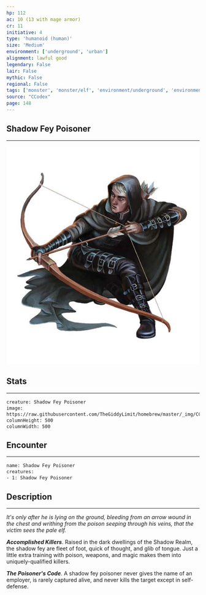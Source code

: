 ```yaml
---
hp: 112
ac: 10 (13 with mage armor)
cr: 11
initiative: 4
type: 'humanoid (human)'    
size: 'Medium'
environment: ['underground', 'urban']
alignment: lawful good
legendary: False
lair: False
mythic: False
regional: False
tags: ['monster', 'monster/elf', 'environment/underground', 'environment/urban']
source: "CCodex"
page: 148
---
```


## Shadow Fey Poisoner
---

![|600](https://raw.githubusercontent.com/TheGiddyLimit/homebrew/master/_img/CCodex/shadowfeypoisoner.jpg)

## Stats
---

```statblock
creature: Shadow Fey Poisoner
image: https://raw.githubusercontent.com/TheGiddyLimit/homebrew/master/_img/CCodex/shadowfeypoisoner_token.png
columnHeight: 500
columnWidth: 500
```

## Encounter
---

```encounter-table
name: Shadow Fey Poisoner
creatures:
- 1: Shadow Fey Poisoner
```

## Description
---
_It's only after he is lying on the ground, bleeding from an arrow wound in the chest and writhing from the poison seeping through his veins, that the victim sees the pale elf._

**_Accomplished Killers_**. Raised in the dark dwellings of the Shadow Realm, the shadow fey are fleet of foot, quick of thought, and glib of tongue. Just a little extra training with poison, weapons, and magic makes them into uniquely-qualified killers.


**_The Poisoner's Code_**. A shadow fey poisoner never gives the name of an employer, is rarely captured alive, and never kills the target except in self-defense.






